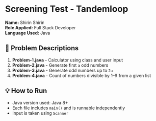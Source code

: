 # Screening Test - Tandemloop

**Name:** Shirin Shirin  
**Role Applied:** Full Stack Developer  
**Language Used:** Java  

## 🧾 Problem Descriptions

1. **Problem-1.java** - Calculator using class and user input  
2. **Problem-2.java** - Generate first `a` odd numbers  
3. **Problem-3.java** - Generate odd numbers up to `2a`  
4. **Problem-4.java** - Count of numbers divisible by 1–9 from a given list  

## 💡 How to Run
- Java version used: Java 8+  
- Each file includes `main()` and is runnable independently  
- Input is taken using `Scanner`
